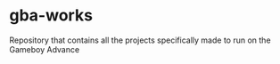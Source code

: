 gba-works
=========

Repository that contains all the projects specifically made to run on the Gameboy Advance
